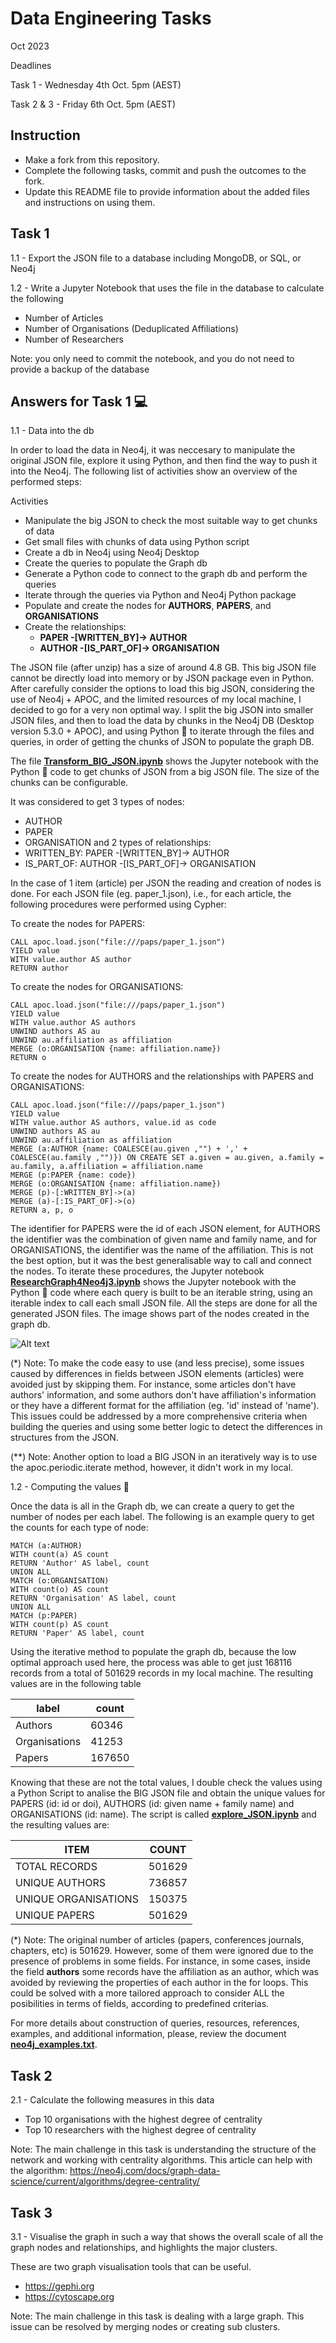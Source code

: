 # Data Engineering Tasks
Oct 2023

Deadlines

Task 1 - Wednesday 4th Oct. 5pm (AEST)

Task 2 & 3 - Friday 6th Oct. 5pm (AEST)



## Instruction
* Make a fork from this repository.
* Complete the following tasks, commit and push the outcomes to the fork.
* Update this README file to provide information about the added files and instructions on using them. 


## Task 1
1.1 - Export the JSON file to a database including MongoDB, or SQL, or Neo4j

1.2 - Write a Jupyter Notebook that uses the file in the database to calculate the following
* Number of Articles
* Number of Organisations (Deduplicated Affiliations)
* Number of Researchers

Note: you only need to commit the notebook, and you do not need to provide a backup of the database


## Answers for Task 1 💻
1.1 - Data into the db

In order to load the data in Neo4j, it was neccesary to manipulate the original JSON file, explore it using Python, and then find the way to push it into the Neo4j. The following list of activities show an overview of the performed steps:

Activities
- Manipulate the big JSON to check the most suitable way to get chunks of data
- Get small files with chunks of data using Python script
- Create a db in Neo4j using Neo4j Desktop
- Create the queries to populate the Graph db
- Generate a Python code to connect to the graph db and perform the queries
- Iterate through the queries via Python and Neo4j Python package
- Populate and create the nodes for **AUTHORS**, **PAPERS**, and **ORGANISATIONS**
- Create the relationships:
    - **PAPER -[WRITTEN_BY]-> AUTHOR**
    - **AUTHOR -[IS_PART_OF]-> ORGANISATION**

The JSON file (after unzip) has a size of around 4.8 GB. This big JSON file cannot be directly load into memory or by JSON package even in Python. After carefully consider the options to load this big JSON, considering the use of Neo4j + APOC, and the limited resources of my local machine, I decided to go for a very non optimal way. I split the big JSON into smaller JSON files, and then to load the data by chunks in the Neo4j DB (Desktop version 5.3.0 + APOC), and using Python 🐍 to iterate through the files and queries, in order of getting the chunks of JSON to populate the graph DB. 

The file [**Transform_BIG_JSON.ipynb**](/Transform_BIG_JSON.ipynb) shows the Jupyter notebook with the Python 🐍 code to get chunks of JSON from a big JSON file. The size of the chunks can be configurable.

It was considered to get 3 types of nodes:
- AUTHOR
- PAPER
- ORGANISATION
and 2 types of relationships:
- WRITTEN_BY: PAPER -[WRITTEN_BY]-> AUTHOR
- IS_PART_OF: AUTHOR -[IS_PART_OF]-> ORGANISATION

In the case of 1 item (article) per JSON the reading and creation of nodes is done. For each JSON file (eg. paper_1.json),  i.e., for each article, the following procedures were performed using Cypher:

To create the nodes for PAPERS:

    CALL apoc.load.json("file:///paps/paper_1.json")
    YIELD value
    WITH value.author AS author
    RETURN author
    
To create the nodes for ORGANISATIONS:

    CALL apoc.load.json("file:///paps/paper_1.json")
    YIELD value
    WITH value.author AS authors
    UNWIND authors AS au
    UNWIND au.affiliation as affiliation
    MERGE (o:ORGANISATION {name: affiliation.name})
    RETURN o

To create the nodes for AUTHORS and the relationships with PAPERS and ORGANISATIONS:

    CALL apoc.load.json("file:///paps/paper_1.json")
    YIELD value
    WITH value.author AS authors, value.id as code
    UNWIND authors AS au
    UNWIND au.affiliation as affiliation
    MERGE (a:AUTHOR {name: COALESCE(au.given ,"") + ',' + COALESCE(au.family ,"")}) ON CREATE SET a.given = au.given, a.family = au.family, a.affiliation = affiliation.name           
    MERGE (p:PAPER {name: code})
    MERGE (o:ORGANISATION {name: affiliation.name})
    MERGE (p)-[:WRITTEN_BY]->(a)
    MERGE (a)-[:IS_PART_OF]->(o)
    RETURN a, p, o

The identifier for PAPERS were the id of each JSON element, for AUTHORS the identifier was the combination of given name and family name, and for ORGANISATIONS, the identifier was the name of the affiliation. This is not the best option, but it was the best generalisable way to call and connect the nodes. To iterate these procedures, the Jupyter notebook  [**ResearchGraph4Neo4j3.ipynb**](/ResearchGraph4Neo4j3.ipynb) shows the Jupyter notebook with the Python 🐍 code where each query is built to be an iterable string, using an iterable index to call each small JSON file. All the steps are done for all the generated JSON files. The image shows part of the nodes created in the graph db.

<img title="a title" alt="Alt text" src="/example_papers_graph.png">

(*) Note: To make the code easy to use (and less precise), some issues caused by differences in fields between JSON elements (articles) were avoided just by skipping them. For instance, some articles don't have authors' information, and some authors don't have affiliation's information or they have a different format for the affiliation (eg. 'id' instead of 'name'). This issues could be addressed by a more comprehensive criteria when building the queries and using some better logic to detect the differences in structures from the JSON.

(**) Note: Another option to load a BIG JSON in an iteratively way is to use the apoc.periodic.iterate method, however, it didn't work in my local.

1.2 - Computing the values 🧮

Once the data is all in the Graph db, we can create a query to get the number of nodes per each label. The following is an example query to get the counts for each type of node:

    MATCH (a:AUTHOR)
    WITH count(a) AS count
    RETURN 'Author' AS label, count
    UNION ALL
    MATCH (o:ORGANISATION)
    WITH count(o) AS count
    RETURN 'Organisation' AS label, count
    UNION ALL
    MATCH (p:PAPER)
    WITH count(p) AS count
    RETURN 'Paper' AS label, count

Using the iterative method to populate the graph db, because the low optimal approach used here, the process was able to get just 168116 records from a total of 501629 records in my local machine. The resulting values are in the following table

| label         | count  | 
|---------------|--------|
| Authors       | 60346  |
| Organisations | 41253  |
| Papers        | 167650 |

Knowing that these are not the total values, I double check the values using a Python Script to analise the BIG JSON file and obtain the unique values for PAPERS (id: id or doi), AUTHORS (id: given name + family name) and ORGANISATIONS (id: name). The script is called [**explore_JSON.ipynb**](/explore_JSON.ipynb) and the resulting values are:

| ITEM                 | COUNT  | 
|----------------------|--------|
| TOTAL RECORDS        | 501629 |
|  UNIQUE AUTHORS      | 736857 |
| UNIQUE ORGANISATIONS | 150375 |
| UNIQUE PAPERS        | 501629 |

(*) Note: The original number of articles (papers, conferences journals, chapters, etc) is 501629. However, some of them were ignored due to the presence of problems in some fields. For instance, in some cases, inside the field **authors** some records have the affiliation as an author, which was avoided by reviewing the properties of each author in the for loops.
This could be solved with a more tailored approach to consider ALL the posibilities in terms of fields, according to predefined criterias.

For more details about construction of queries, resources, references, examples, and additional information, please, review the document [**neo4j_examples.txt**](/neo4j_examples.txt).


## Task 2
2.1 - Calculate the following measures in this data
* Top 10 organisations with the highest degree of centrality 
* Top 10 researchers with the highest degree of centrality 

Note: The main challenge in this task is understanding the structure of the network and working with centrality algorithms. 
This article can help with the algorithm: https://neo4j.com/docs/graph-data-science/current/algorithms/degree-centrality/



## Task 3
3.1 - Visualise the graph in such a way that shows the overall scale of all the graph nodes and relationships, and highlights the major clusters.  

These are two graph visualisation tools that can be useful.
* https://gephi.org
* https://cytoscape.org

Note: The main challenge in this task is dealing with a large graph. This issue can be resolved by merging nodes or creating sub clusters. 
